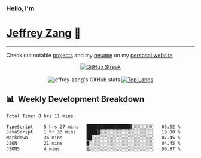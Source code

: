 
### Hello, I'm 
# [Jeffrey Zang](https://www.linkedin.com/in/jeffreyzang/) 🦀

---

Check out notable [projects](https://jeffz.dev/projects) and my [resume](https://jeffz.dev/resume) on my [personal website](https://jeffz.dev/).

<div align = 'center'>

[![GitHub Streak](https://github-readme-streak-stats.herokuapp.com/?user=jeffrey-zang&theme=tokyonight)](https://git.io/streak-stats)
<br></br>
![jeffrey-zang's GitHub stats](https://github-readme-stats.vercel.app/api?username=jeffrey-zang&show_icons=true&theme=tokyonight&hide_rank=true&hide=stars) 
[![Top Langs](https://github-readme-stats.vercel.app/api/top-langs/?username=jeffrey-zang&hide=ShaderLab,HLSL&layout=compact&theme=tokyonight)](https://github.com/anuraghazra/github-readme-stats)

</div>

## 📊 &nbsp;Weekly Development Breakdown
<!--START_SECTION:waka-->

```txt
Total Time: 8 hrs 11 mins

TypeScript    5 hrs 27 mins   ████████████████▓░░░░░░░░   66.62 %
JavaScript    1 hr 33 mins    ████▓░░░░░░░░░░░░░░░░░░░░   19.00 %
Markdown      36 mins         ██░░░░░░░░░░░░░░░░░░░░░░░   07.45 %
JSON          21 mins         █░░░░░░░░░░░░░░░░░░░░░░░░   04.45 %
JSON5         4 mins          ▒░░░░░░░░░░░░░░░░░░░░░░░░   00.87 %
```

<!--END_SECTION:waka-->

